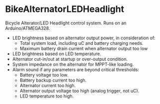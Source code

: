 BikeAlternatorLEDHeadlight
==========================

Bicycle Alterator/LED Headlight control system.
Runs on an Arduino/ATMEGA328.
  
* LED brightness based on alternator output power, in consideration of:
  - Total system load, including uC and battery charging needs.
  - Maximum battery drain current when alternator output too low
* LED brightness based on LED temperature.
* Alternator cut-in/out at startup or over-output condition.
* System impedance on the alternator for MPPT-like loading.
* Alarm sound if any parameters are beyond critical thresholds:
  - Battery voltage too low.
  - Battery backup current too high.
  - Alternator current too high.
  - Alternator output voltage too high (analog trigger, not uC).
  - LED temperature too high.
